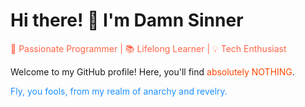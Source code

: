 # Hi there! 👋 I'm Damn Sinner

<span style="color:#ff6347">🚀 Passionate Programmer | 📚 Lifelong Learner | 💡 Tech Enthusiast</span>

Welcome to my GitHub profile! Here, you'll find <span style="color:#ff4500">absolutely NOTHING</span>.

<span style="color:#1e90ff">Fly, you fools, from my realm of anarchy and revelry.</span>
